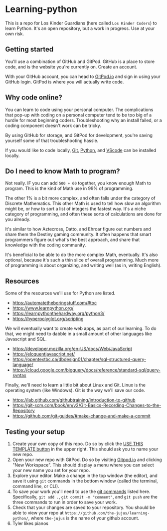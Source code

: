 # Learning-python

This is a repo for Los Kinder Guardians (here called `Los Kinder Coders`) to learn Python. It's an open repository, but a work in progress. Use at your own risk.

## Getting started

You'll use a combination of GitHub and GitPod. GitHub is a place to store code, and is the website you're currently on. Create an account.

With your GitHub account, you can head to [GitPod.io](https://gitpod.io/) and sign in using your GitHub login. GitPod is where you will actually write code.

## Why code online?

You can learn to code using your personal computer. The complications that pop-up with coding on a personal computer tend to be too big of a hurdle for most beginning coders. Troubleshooting why an install failed, or a coding component doesn't work can be tricky. 

By using GitHub for storage, and GitPod for development, you're saving yourself some of that troubleshooting hassle. 

If you would like to code locally, [Git](https://git-scm.com/downloads), [Python](https://www.python.org/downloads/), and [VScode](https://code.visualstudio.com/) can be installed locally.

## Do I need to know Math to program?

Not really. IF you can add `500 + 60` together, you know enough Math to program. This is the kind of Math use in 99% of programming. 

The other 1% is a bit more complex, and often falls under the category of Discrete Mathematics. This other Math is used to tell how slow an algorithm might be, or how to sort a list of integers the fastest way. It's a niche category of programming, and often these sorts of calculations are done for you already.

It's similar to how Aztecross, Datto, and Ehroar figure out numbers and share them the Destiny gaming community. It often happens that smart programmers figure out what's the best approach, and share that knowledge with the coding community. 

It's beneficial to be able to do the more complex Math, eventually. It's also optional, because it's such a thin slice of overall programming. Much more of programming is about organizing, and writing well (as in, writing English).

## Resources

Some of the resources we'll use for Python are listed.

- https://automatetheboringstuff.com/#toc
- https://www.learnpython.org/
- https://learnpythonthehardway.org/python3/
- https://hyperpolyglot.org/scripting

We will eventually want to create web apps, as part of our learning. To do that, we might need to dabble in a small amount of other languages like Javascript and SQL.

- https://developer.mozilla.org/en-US/docs/Web/JavaScript
- https://eloquentjavascript.net/
- https://opentextbc.ca/dbdesign01/chapter/sql-structured-query-language/
- https://cloud.google.com/bigquery/docs/reference/standard-sql/query-syntax

Finally, we'll need to learn a little bit about Linux and Git. Linux is the operating system (like Windows). Git is the way we'll save our code.

- https://lab.github.com/githubtraining/introduction-to-github
- https://git-scm.com/book/en/v2/Git-Basics-Recording-Changes-to-the-Repository
- https://github.com/git-guides/#make-change-and-make-a-commit

## Testing your setup
1. Create your own copy of this repo. Do so by click the [USE THIS TEMPLATE button](https://docs.github.com/en/repositories/creating-and-managing-repositories/creating-a-repository-from-a-template) in the upper right. This should ask you to name your new repo.
2. Open your new repo with GitPod. Do so by visiting [Gitpod.io](https://gitpod.io/workspaces) and clicking "New Workspace". This should display a menu where you can select your new name you set for your repo.
3. Explore your editor. Make a change in the top window (the editor), and save it using `git` commands in the bottom window (called the terminal, command line, or CLI).
4. To save your work you'll need to use the [git commands](https://github.com/git-guides/#make-change-and-make-a-commit) listed here. Specifically, `git add .`, `git commit -m "comment"`, and `git push` are the three commands to run in order to save your work.
5. Check that your changes are saved to your repository. You should be able to view your repo at `https://github.com/the-jujus/learning-python/`, where `the-jujus` is the name of your github account.
6. Tyler likes pianos
